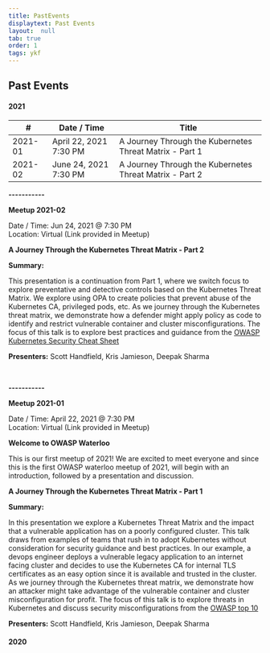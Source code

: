 ```yaml
---
title: PastEvents
displaytext: Past Events
layout:  null
tab: true
order: 1
tags: ykf
---
```


## Past Events


#### 2021 

| # | Date / Time |  Title | 
| -------- | -------- | ----------- | 
| 2021-01 | April 22, 2021 7:30 PM| A Journey Through the Kubernetes Threat Matrix - Part 1 | 
| 2021-02 | June 24, 2021 7:30 PM| A Journey Through the Kubernetes Threat Matrix - Part 2 | 


**-----------**

**Meetup 2021-02**

Date / Time: Jun 24, 2021 @ 7:30 PM <br>
Location: Virtual (Link provided in Meetup) 


**A Journey Through the Kubernetes Threat Matrix - Part 2**

**Summary:**

This presentation is a continuation from Part 1, where we switch focus to explore preventative and detective controls based on the Kubernetes Threat Matrix. We explore using OPA to create policies that prevent abuse of the Kubernetes CA, privileged pods, etc. As we journey through the Kubernetes threat matrix, we demonstrate how a defender might apply policy as code to identify and restrict vulnerable container and cluster misconfigurations. The focus of this talk is to explore best practices and guidance from the [OWASP Kubernetes Security Cheat Sheet](https://cheatsheetseries.owasp.org/cheatsheets/Kubernetes_Security_Cheat_Sheet.html)

**Presenters:**
Scott Handfield,
Kris Jamieson,
Deepak Sharma

<br> 

**-----------**

**Meetup 2021-01**

Date / Time: April 22, 2021 @ 7:30 PM <br>
Location: Virtual (Link provided in Meetup) 

**Welcome to OWASP Waterloo** 

This is our first meetup of 2021! 
We are excited to meet everyone and since this is the first OWASP waterloo meetup of 2021, will begin with an introduction, followed by a presentation and discussion. 

**A Journey Through the Kubernetes Threat Matrix - Part 1**

**Summary:**

In this presentation we explore a Kubernetes Threat Matrix and the impact that a vulnerable application has on a poorly configured cluster. This talk draws from examples of teams that rush in to adopt Kubernetes without consideration for security guidance and best practices. In our example, a devops engineer deploys a vulnerable legacy application to an internet facing cluster and decides to use the Kubernetes CA for internal TLS certificates as an easy option since it is available and trusted in the cluster. As we journey through the Kubernetes threat matrix, we demonstrate how an attacker might take advantage of the vulnerable container and cluster misconfiguration for profit. The focus of this talk is to explore threats in Kubernetes and discuss security misconfigurations from the [OWASP top 10](https://owasp.org/www-project-top-ten/)

**Presenters:**
Scott Handfield,
Kris Jamieson,
Deepak Sharma


#### 2020

<br> 
